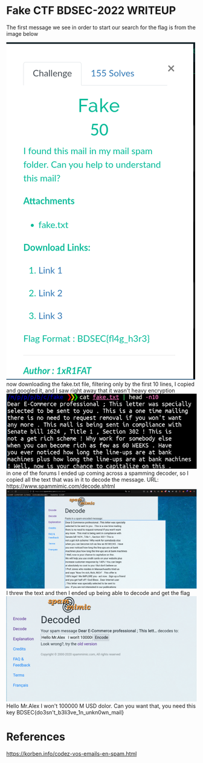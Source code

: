 # Fake CTF BDSEC-2022 WRITEUP

The first message we see in order to start our search for the flag is from the image below

<img src="1.png">
now downloading the fake.txt file, filtering only by the first 10 lines, I copied and googled it, and I saw right away that it wasn't heavy encryption
<img src="2.png">
in one of the forums I ended up coming across a spamming decoder, so I copied all the text that was in it to decode the message.
URL: https://www.spammimic.com/decode.shtml
<img src="3.png">
I threw the text and then I ended up being able to decode and get the flag
<img src="4.png">
Hello Mr.Alex   I won't 100000 M USD dolor. Can  you want that, you need this key   BDSEC{do3sn't_b3li3ve_1n_unkn0wn_mail} 

# References
https://korben.info/codez-vos-emails-en-spam.html
